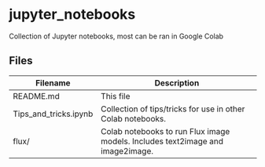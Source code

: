 # jupyter_notebooks
Collection of Jupyter notebooks, most can be ran in Google Colab

## Files
| Filename | Description | 
| --- | --- |
| README.md | This file |
| Tips_and_tricks.ipynb | Collection of tips/tricks for use in other Colab notebooks. |
| flux/ | Colab notebooks to run Flux image models. Includes text2image and image2image. |
